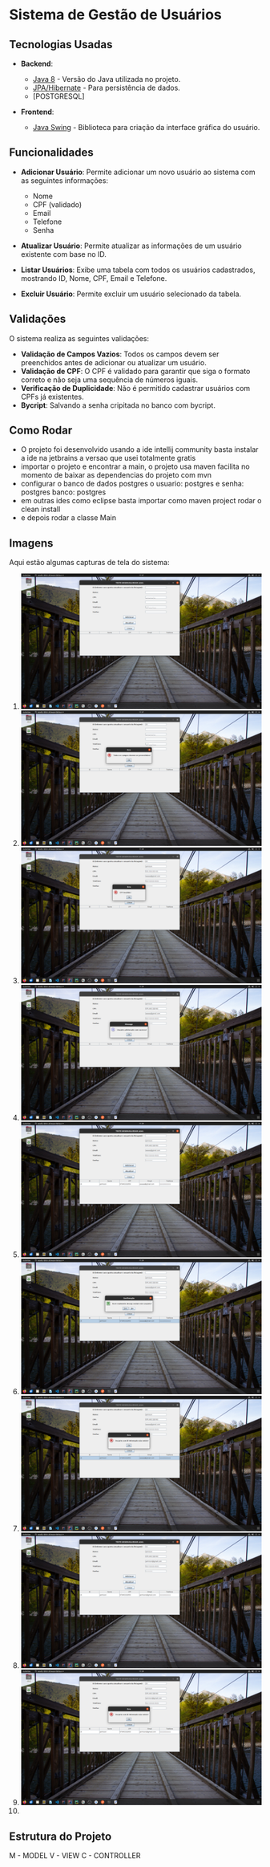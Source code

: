 # Sistema de Gestão de Usuários


## Tecnologias Usadas

- **Backend**: 
  - [Java 8](https://www.oracle.com/java/technologies/javase/jdk17-archive-downloads.html) - Versão do Java utilizada no projeto.
  - [JPA/Hibernate](https://hibernate.org/) - Para persistência de dados.
  - [POSTGRESQL]

- **Frontend**: 
  - [Java Swing](https://docs.oracle.com/javase/tutorial/uiswing/) - Biblioteca para criação da interface gráfica do usuário.

## Funcionalidades

- **Adicionar Usuário**: Permite adicionar um novo usuário ao sistema com as seguintes informações:
  - Nome
  - CPF (validado)
  - Email
  - Telefone
  - Senha

- **Atualizar Usuário**: Permite atualizar as informações de um usuário existente com base no ID.

- **Listar Usuários**: Exibe uma tabela com todos os usuários cadastrados, mostrando ID, Nome, CPF, Email e Telefone.

- **Excluir Usuário**: Permite excluir um usuário selecionado da tabela.

## Validações

O sistema realiza as seguintes validações:

- **Validação de Campos Vazios**: Todos os campos devem ser preenchidos antes de adicionar ou atualizar um usuário.
- **Validação de CPF**: O CPF é validado para garantir que siga o formato correto e não seja uma sequência de números iguais.
- **Verificação de Duplicidade**: Não é permitido cadastrar usuários com CPFs já existentes.
- **Bycript**: Salvando a senha cripitada no banco com bycript.

## Como Rodar
- O projeto foi desenvolvido usando a ide intellij community basta instalar a ide na jetbrains a versao que usei totalmente gratis
- importar o projeto e encontrar a main, o projeto usa maven facilita no momento de baixar as dependencias do projeto com mvn
- configurar o banco de dados postgres o usuario: postgres e senha: postgres banco: postgres
- em outras ides como eclipse basta importar como maven project rodar o clean install
- e depois rodar a classe Main

## Imagens

Aqui estão algumas capturas de tela do sistema:

1. ![Tela de Adição de Usuário](1.png)
2. ![Tela de Listagem de Usuários](2.png)
3. ![Tela de Atualização de Usuário](3.png)
4. ![Confirmação de Exclusão de Usuário](4.png)
5. ![Validação de Campos Vazios](5.png)
6. ![Validação de CPF Inválido](6.png)
7. ![Sucesso na Adição de Usuário](7.png)
8. ![Sucesso na Atualização de Usuário](8.png)
9. ![Sucesso na Exclusão de Usuário](9.png)
10. 
## Estrutura do Projeto

M - MODEL
V - VIEW
C - CONTROLLER



